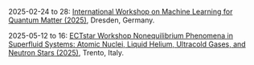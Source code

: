 2025-02-24 to 28: [International Workshop on Machine Learning for Quantum Matter (2025)](https://pks.mpg.de/mlqmat25 "This workshop focuses on machine learning for quantum matter, covering neural networks for quantum state reconstruction, phase classification, and material discovery. Topics include generative models, reinforcement learning, and applications in condensed matter physics, emphasizing data-driven approaches to quantum systems."), Dresden, Germany.

2025-05-12 to 16: [ECTstar Workshop Nonequilibrium Phenomena in Superfluid Systems: Atomic Nuclei, Liquid Helium, Ultracold Gases, and Neutron Stars (2025)](https://indico.ectstar.eu/event/234/ "Examines nonequilibrium phenomena in superfluid systems, covering atomic nuclei, liquid helium, ultracold gases, and neutron stars. Topics include superfluid dynamics, quantum turbulence, and applications in nuclear and astrophysics, emphasizing theoretical models."), Trento, Italy.

